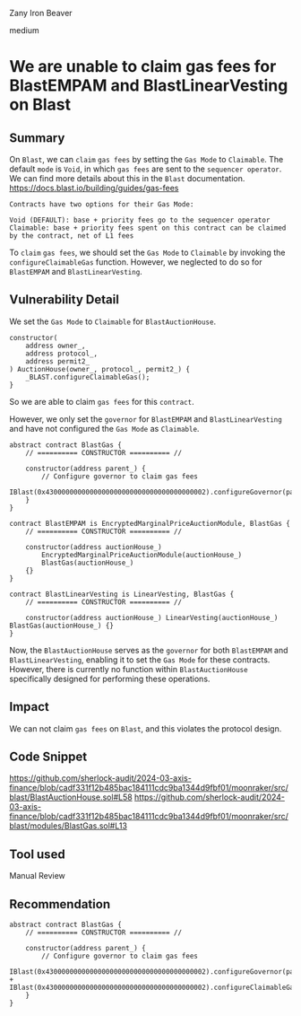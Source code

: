 Zany Iron Beaver

medium

# We are unable to claim gas fees for BlastEMPAM and BlastLinearVesting on Blast

## Summary
On `Blast`, we can `claim` `gas fees` by setting the `Gas Mode` to `Claimable`.
The default `mode` is `Void`, in which `gas fees` are sent to the `sequencer operator`.
We can find more details about this in the `Blast` documentation.
https://docs.blast.io/building/guides/gas-fees
```solidity
Contracts have two options for their Gas Mode:

Void (DEFAULT): base + priority fees go to the sequencer operator
Claimable: base + priority fees spent on this contract can be claimed by the contract, net of L1 fees
```
To `claim` `gas fees`, we should set the `Gas Mode` to `Claimable` by invoking the `configureClaimableGas` function.
However, we neglected to do so for `BlastEMPAM` and `BlastLinearVesting`.
## Vulnerability Detail
We set the `Gas Mode` to `Claimable` for `BlastAuctionHouse`.
```solidity
constructor(
    address owner_,
    address protocol_,
    address permit2_
) AuctionHouse(owner_, protocol_, permit2_) {
    _BLAST.configureClaimableGas();
}
```
So we are able to claim `gas fees` for this `contract`.

However, we only set the `governor` for `BlastEMPAM` and `BlastLinearVesting` and have not configured the `Gas Mode` as `Claimable`.
```solidity
abstract contract BlastGas {
    // ========== CONSTRUCTOR ========== //

    constructor(address parent_) {
        // Configure governor to claim gas fees
        IBlast(0x4300000000000000000000000000000000000002).configureGovernor(parent_);
    }
}

contract BlastEMPAM is EncryptedMarginalPriceAuctionModule, BlastGas {
    // ========== CONSTRUCTOR ========== //

    constructor(address auctionHouse_)
        EncryptedMarginalPriceAuctionModule(auctionHouse_)
        BlastGas(auctionHouse_)
    {}
}

contract BlastLinearVesting is LinearVesting, BlastGas {
    // ========== CONSTRUCTOR ========== //

    constructor(address auctionHouse_) LinearVesting(auctionHouse_) BlastGas(auctionHouse_) {}
}
```
Now, the `BlastAuctionHouse` serves as the `governor` for both `BlastEMPAM` and `BlastLinearVesting`, enabling it to set the `Gas Mode` for these contracts. 
However, there is currently no function within `BlastAuctionHouse` specifically designed for performing these operations.
## Impact
We can not claim `gas fees` on `Blast`, and this violates the protocol design.
## Code Snippet
https://github.com/sherlock-audit/2024-03-axis-finance/blob/cadf331f12b485bac184111cdc9ba1344d9fbf01/moonraker/src/blast/BlastAuctionHouse.sol#L58
https://github.com/sherlock-audit/2024-03-axis-finance/blob/cadf331f12b485bac184111cdc9ba1344d9fbf01/moonraker/src/blast/modules/BlastGas.sol#L13
## Tool used

Manual Review

## Recommendation
```solidity
abstract contract BlastGas {
    // ========== CONSTRUCTOR ========== //

    constructor(address parent_) {
        // Configure governor to claim gas fees
        IBlast(0x4300000000000000000000000000000000000002).configureGovernor(parent_);
+         IBlast(0x4300000000000000000000000000000000000002).configureClaimableGas();
    }
}
```